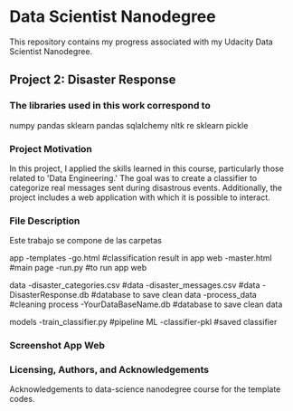 # Data Scientist Nanodegree

This repository contains my progress associated with my Udacity Data Scientist Nanodegree.

## Project 2: Disaster Response

### The libraries used in this work correspond to

numpy
pandas
sklearn
pandas
sqlalchemy
nltk
re
sklearn
pickle

### Project Motivation

In this project, I applied the skills learned in this course, particularly those related to 'Data Engineering.' The goal was to create a classifier to categorize real messages sent during disastrous events. Additionally, the project includes a web application with which it is possible to interact.

### File Description

Este trabajo se compone de las carpetas

app
    -templates
        -go.html #classification result in app web
        -master.html #main page
    -run.py #to run app web

data
    -disaster_categories.csv #data
    -disaster_messages.csv #data
    -DisasterResponse.db #database to save clean data
    -process_data #cleaning process
    -YourDataBaseName.db #database to save clean data

models
    -train_classifier.py #pipeline ML
    -classifier-pkl #saved classifier 

### Screenshot App Web



### Licensing, Authors, and Acknowledgements

Acknowledgements to data-science nanodegree course for the template codes.


